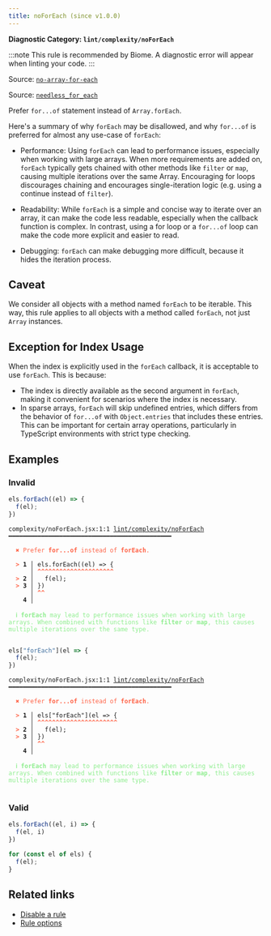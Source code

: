 ```yaml
---
title: noForEach (since v1.0.0)
---
```


**Diagnostic Category: `lint/complexity/noForEach`**

:::note
This rule is recommended by Biome. A diagnostic error will appear when linting your code.
:::

Source: <a href="https://github.com/sindresorhus/eslint-plugin-unicorn/blob/main/docs/rules/no-array-for-each.md" target="_blank"><code>no-array-for-each</code></a>

Source: <a href="https://rust-lang.github.io/rust-clippy/master/#/needless_for_each" target="_blank"><code>needless_for_each</code></a>

Prefer `for...of` statement instead of `Array.forEach`.

Here's a summary of why `forEach` may be disallowed, and why `for...of` is preferred for almost any use-case of `forEach`:

- Performance: Using `forEach` can lead to performance issues, especially when working with large arrays.
When more requirements are added on, `forEach` typically gets chained with other methods like `filter` or `map`, causing multiple iterations over the same Array.
Encouraging for loops discourages chaining and encourages single-iteration logic (e.g. using a continue instead of `filter`).


- Readability: While `forEach` is a simple and concise way to iterate over an array, it can make the code less readable, especially when the callback function is complex.
In contrast, using a for loop or a `for...of` loop can make the code more explicit and easier to read.


- Debugging: `forEach` can make debugging more difficult, because it hides the iteration process.



## Caveat

We consider all objects with a method named `forEach` to be iterable.
This way, this rule applies to all objects with a method called `forEach`, not just `Array` instances.

## Exception for Index Usage

When the index is explicitly used in the `forEach` callback, it is acceptable to use `forEach`. This is because:

- The index is directly available as the second argument in `forEach`, making it convenient for scenarios where the index is necessary.
- In sparse arrays, `forEach` will skip undefined entries, which differs from the behavior of `for...of` with `Object.entries` that includes these entries.
This can be important for certain array operations, particularly in TypeScript environments with strict type checking.

## Examples

### Invalid

```jsx
els.forEach((el) => {
  f(el);
})
```

<pre class="language-text"><code class="language-text">complexity/noForEach.jsx:1:1 <a href="https://biomejs.dev/linter/rules/no-for-each">lint/complexity/noForEach</a> ━━━━━━━━━━━━━━━━━━━━━━━━━━━━━━━━━━━━━━━━━━━━━

<strong><span style="color: Tomato;">  </span></strong><strong><span style="color: Tomato;">✖</span></strong> <span style="color: Tomato;">Prefer </span><span style="color: Tomato;"><strong>for...of</strong></span><span style="color: Tomato;"> instead of </span><span style="color: Tomato;"><strong>forEach</strong></span><span style="color: Tomato;">.</span>
  
<strong><span style="color: Tomato;">  </span></strong><strong><span style="color: Tomato;">&gt;</span></strong> <strong>1 │ </strong>els.forEach((el) =&gt; {
   <strong>   │ </strong><strong><span style="color: Tomato;">^</span></strong><strong><span style="color: Tomato;">^</span></strong><strong><span style="color: Tomato;">^</span></strong><strong><span style="color: Tomato;">^</span></strong><strong><span style="color: Tomato;">^</span></strong><strong><span style="color: Tomato;">^</span></strong><strong><span style="color: Tomato;">^</span></strong><strong><span style="color: Tomato;">^</span></strong><strong><span style="color: Tomato;">^</span></strong><strong><span style="color: Tomato;">^</span></strong><strong><span style="color: Tomato;">^</span></strong><strong><span style="color: Tomato;">^</span></strong><strong><span style="color: Tomato;">^</span></strong><strong><span style="color: Tomato;">^</span></strong><strong><span style="color: Tomato;">^</span></strong><strong><span style="color: Tomato;">^</span></strong><strong><span style="color: Tomato;">^</span></strong><strong><span style="color: Tomato;">^</span></strong><strong><span style="color: Tomato;">^</span></strong><strong><span style="color: Tomato;">^</span></strong><strong><span style="color: Tomato;">^</span></strong>
<strong><span style="color: Tomato;">  </span></strong><strong><span style="color: Tomato;">&gt;</span></strong> <strong>2 │ </strong>  f(el);
<strong><span style="color: Tomato;">  </span></strong><strong><span style="color: Tomato;">&gt;</span></strong> <strong>3 │ </strong>})
   <strong>   │ </strong><strong><span style="color: Tomato;">^</span></strong><strong><span style="color: Tomato;">^</span></strong>
    <strong>4 │ </strong>
  
<strong><span style="color: lightgreen;">  </span></strong><strong><span style="color: lightgreen;">ℹ</span></strong> <span style="color: lightgreen;"><strong>forEach</strong></span><span style="color: lightgreen;"> may lead to performance issues when working with large arrays. When combined with functions like </span><span style="color: lightgreen;"><strong>filter</strong></span><span style="color: lightgreen;"> or </span><span style="color: lightgreen;"><strong>map</strong></span><span style="color: lightgreen;">, this causes multiple iterations over the same type.</span>
  
</code></pre>

```jsx
els["forEach"](el => {
  f(el);
})
```

<pre class="language-text"><code class="language-text">complexity/noForEach.jsx:1:1 <a href="https://biomejs.dev/linter/rules/no-for-each">lint/complexity/noForEach</a> ━━━━━━━━━━━━━━━━━━━━━━━━━━━━━━━━━━━━━━━━━━━━━

<strong><span style="color: Tomato;">  </span></strong><strong><span style="color: Tomato;">✖</span></strong> <span style="color: Tomato;">Prefer </span><span style="color: Tomato;"><strong>for...of</strong></span><span style="color: Tomato;"> instead of </span><span style="color: Tomato;"><strong>forEach</strong></span><span style="color: Tomato;">.</span>
  
<strong><span style="color: Tomato;">  </span></strong><strong><span style="color: Tomato;">&gt;</span></strong> <strong>1 │ </strong>els[&quot;forEach&quot;](el =&gt; {
   <strong>   │ </strong><strong><span style="color: Tomato;">^</span></strong><strong><span style="color: Tomato;">^</span></strong><strong><span style="color: Tomato;">^</span></strong><strong><span style="color: Tomato;">^</span></strong><strong><span style="color: Tomato;">^</span></strong><strong><span style="color: Tomato;">^</span></strong><strong><span style="color: Tomato;">^</span></strong><strong><span style="color: Tomato;">^</span></strong><strong><span style="color: Tomato;">^</span></strong><strong><span style="color: Tomato;">^</span></strong><strong><span style="color: Tomato;">^</span></strong><strong><span style="color: Tomato;">^</span></strong><strong><span style="color: Tomato;">^</span></strong><strong><span style="color: Tomato;">^</span></strong><strong><span style="color: Tomato;">^</span></strong><strong><span style="color: Tomato;">^</span></strong><strong><span style="color: Tomato;">^</span></strong><strong><span style="color: Tomato;">^</span></strong><strong><span style="color: Tomato;">^</span></strong><strong><span style="color: Tomato;">^</span></strong><strong><span style="color: Tomato;">^</span></strong><strong><span style="color: Tomato;">^</span></strong>
<strong><span style="color: Tomato;">  </span></strong><strong><span style="color: Tomato;">&gt;</span></strong> <strong>2 │ </strong>  f(el);
<strong><span style="color: Tomato;">  </span></strong><strong><span style="color: Tomato;">&gt;</span></strong> <strong>3 │ </strong>})
   <strong>   │ </strong><strong><span style="color: Tomato;">^</span></strong><strong><span style="color: Tomato;">^</span></strong>
    <strong>4 │ </strong>
  
<strong><span style="color: lightgreen;">  </span></strong><strong><span style="color: lightgreen;">ℹ</span></strong> <span style="color: lightgreen;"><strong>forEach</strong></span><span style="color: lightgreen;"> may lead to performance issues when working with large arrays. When combined with functions like </span><span style="color: lightgreen;"><strong>filter</strong></span><span style="color: lightgreen;"> or </span><span style="color: lightgreen;"><strong>map</strong></span><span style="color: lightgreen;">, this causes multiple iterations over the same type.</span>
  
</code></pre>

### Valid

```jsx
els.forEach((el, i) => {
  f(el, i)
})
```

```jsx
for (const el of els) {
  f(el);
}
```

## Related links

- [Disable a rule](/linter/#disable-a-lint-rule)
- [Rule options](/linter/#rule-options)

